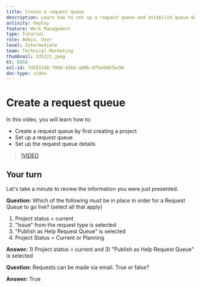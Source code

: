 ```yaml
---
title: Create a request queue
description: Learn how to set up a request queue and establish queue details in [!DNL  Workfront]. Follow these steps to help help your organization manage work intake.
activity: deploy
feature: Work Management
type: Tutorial
role: Admin, User
level: Intermediate
team: Technical Marketing
thumbnail: 335221.jpeg
kt: 8958
exl-id: 7d581548-7060-426d-a89b-97bddd0fbc96
doc-type: video
---
```

# Create a request queue

In this video, you will learn how to:

* Create a request queue by first creating a project
* Set up a request queue
* Set up the request queue details

>[!VIDEO](https://video.tv.adobe.com/v/335221/?quality=12)

## Your turn

Let's take a minute to review the information you were just presented.

**Question:** Which of the following must be in place in order for a Request Queue to go live? (select all that apply)

1. Project status = current
1. "Issue" from the request type is selected
1. "Publish as Help Request Queue" is selected
1. Project Status = Current or Planning

**Answer:** 1) Project status = current and 3) "Publish as Help Request Queue" is selected

**Question:** Requests can be made via email. True or false?

**Answer:** True

